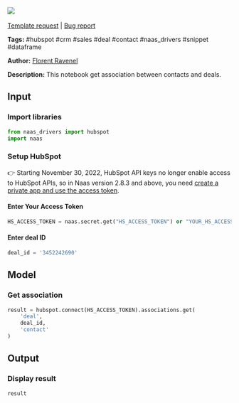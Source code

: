 <a href="https://app.naas.ai/user-redirect/naas/downloader?url=https://raw.githubusercontent.com/jupyter-naas/awesome-notebooks/master/HubSpot/HubSpot_Get_contacts_associated_to_deal.ipynb" target="_parent"><img src="https://naasai-public.s3.eu-west-3.amazonaws.com/open_in_naas.svg"/></a><br><br><a href="https://github.com/jupyter-naas/awesome-notebooks/issues/new?assignees=&labels=&template=template-request.md&title=Tool+-+Action+of+the+notebook+">Template request</a> | <a href="https://github.com/jupyter-naas/awesome-notebooks/issues/new?assignees=&labels=bug&template=bug_report.md&title=HubSpot+-+Get+contacts+associated+to+deal:+Error+short+description">Bug report</a>

**Tags:** #hubspot #crm #sales #deal #contact #naas_drivers #snippet #dataframe

**Author:** [Florent Ravenel](https://www.linkedin.com/in/florent-ravenel/)

**Description:** This notebook get association between contacts and deals.

## Input

### Import libraries


```python
from naas_drivers import hubspot
import naas
```

### Setup HubSpot
👉 Starting November 30, 2022, HubSpot API keys no longer enable access to HubSpot APIs, so in Naas version 2.8.3 and above, you need [create a private app and use the access token](https://developers.hubspot.com/docs/api/private-apps).

#### Enter Your Access Token


```python
HS_ACCESS_TOKEN = naas.secret.get("HS_ACCESS_TOKEN") or "YOUR_HS_ACCESS_TOKEN"
```

#### Enter deal ID


```python
deal_id = '3452242690'
```

## Model

### Get association


```python
result = hubspot.connect(HS_ACCESS_TOKEN).associations.get(
    'deal', 
    deal_id,
    'contact'
)
```

## Output

### Display result


```python
result
```
